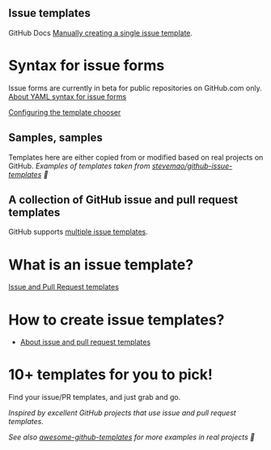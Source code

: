 ## Issue templates

GitHub Docs [Manually creating a single issue template](https://docs.github.com/en/communities/using-templates-to-encourage-useful-issues-and-pull-requests/manually-creating-a-single-issue-template-for-your-repository).

# Syntax for issue forms

Issue forms are currently in beta for public repositories on GitHub.com only.
[About YAML syntax for issue forms](https://docs.github.com/en/communities/using-templates-to-encourage-useful-issues-and-pull-requests/syntax-for-issue-forms)

[Configuring the template chooser](https://docs.github.com/en/communities/using-templates-to-encourage-useful-issues-and-pull-requests/configuring-issue-templates-for-your-repository#configuring-the-template-chooser)

## Samples, samples

Templates here are either copied from or modified based on real projects on GitHub.
*Examples of templates taken from [stevemao/github-issue-templates](https://github.com/stevemao/github-issue-templates) :pushpin:*

## A collection of GitHub issue and pull request templates

GitHub supports [multiple issue templates](https://help.github.com/articles/about-issue-and-pull-request-templates/).
 
# What is an issue template?

[Issue and Pull Request templates](https://blog.github.com/2016-02-17-issue-and-pull-request-templates/)

# How to create issue templates?

- [About issue and pull request templates](https://help.github.com/en/github/building-a-strong-community/about-issue-and-pull-request-templates)
 
# 10+ templates for you to pick!

Find your issue/PR templates, and just grab and go.

*Inspired by excellent GitHub projects that use issue and pull request templates.*

*See also [awesome-github-templates](https://github.com/devspace/awesome-github-templates) for more examples in real projects :tada:*